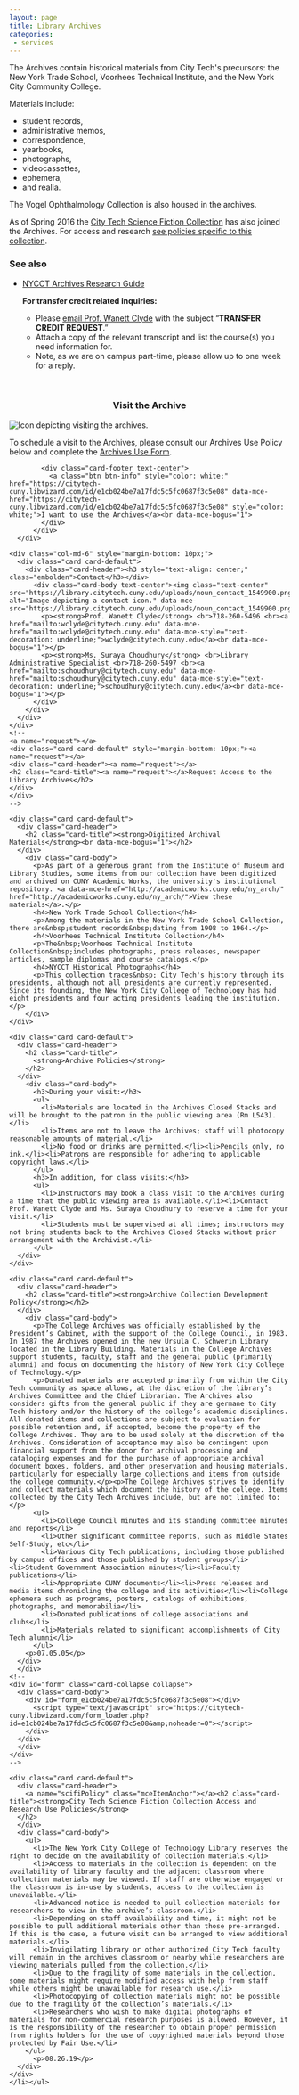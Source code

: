 ```yaml
---
layout: page
title: Library Archives
categories: 
 - services
---
```

<p>The Archives contain historical materials from City Tech's precursors: the New York Trade School, Voorhees Technical Institute, and the New York City Community College.</p>
<p>Materials include: </p>
<ul>
  <li>student records, </li>
  <li>administrative memos, </li>
  <li>correspondence, </li>
  <li>yearbooks, </li>
  <li>photographs, </li>
  <li>videocassettes, </li>
  <li>ephemera, </li>
  <li>and realia.</li>
</ul>

<p>The Vogel Ophthalmology Collection is also housed in the archives.</p>

  <p>As of Spring 2016 the <a href="https://openlab.citytech.cuny.edu/sciencefictionatcitytech/librarycollection/" rel="noopener noreferrer" target="_blank" data-mce-href="https://openlab.citytech.cuny.edu/sciencefictionatcitytech/librarycollection/" data-mce-style="text-decoration: underline;">City Tech Science Fiction Collection</a> has also joined the Archives. For access and research <a href="#scifiPolicy" data-mce-href="#scifiPolicy" data-mce-style="text-decoration: underline;">see policies specific to this collection</a>.</p>

  <h3>See also</h3>
    <ul>
      <li><a href="https://libguides.citytech.cuny.edu/archives">NYCCT Archives Research Guide</a>
      <p><strong>For transfer credit related inquiries:</strong></p>
      <ul>
        <li>Please <a href="mailto:wclyde@citytech.cuny.edu" data-mce-href="mailto:wclyde@citytech.cuny.edu" data-mce-style="text-decoration: underline;">email Prof. Wanett Clyde</a> with the subject “<strong>TRANSFER CREDIT REQUEST</strong>.”</li>
        <li>Attach a copy of the relevant transcript and list the course(s) you need information for.</li>
        <li>Note, as we are on campus part-time, please allow up to one week for a reply.</li>
      </ul>
    </ul>
  <br>

  <div class="row">
    <div class="col-md-6" style="margin-bottom: 10px;" data-mce-style="margin-bottom: 10px;">
      <div class="card card-default">
        <div class="card-header"><h3 class="embolden" style="text-align: center;">Visit the Archive</h3></div>
          <div class="card-body text-center">
            <img src="https://library.citytech.cuny.edu/uploads/noun_visited_3859386.png" alt="Icon depicting visiting the archives." data-mce-src="https://library.citytech.cuny.edu/uploads/noun_visited_3859386.png">
            <p>To schedule a visit to the Archives, please consult our Archives Use Policy below and complete the <a href="https://citytech-cuny.libwizard.com/id/e1cb024be7a17fdc5c5fc0687f3c5e08">Archives Use Form</a>.</p></div>

            <div class="card-footer text-center">
              <a class="btn btn-info" style="color: white;" href="https://citytech-cuny.libwizard.com/id/e1cb024be7a17fdc5c5fc0687f3c5e08" data-mce-href="https://citytech-cuny.libwizard.com/id/e1cb024be7a17fdc5c5fc0687f3c5e08" style="color: white;">I want to use the Archives</a><br data-mce-bogus="1">
            </div>
          </div>
      </div>

    <div class="col-md-6" style="margin-bottom: 10px;">
      <div class="card card-default">
        <div class="card-header"><h3 style="text-align: center;" class="embolden">Contact</h3></div>
          <div class="card-body text-center"><img class="text-center" src="https://library.citytech.cuny.edu/uploads/noun_contact_1549900.png" alt="Image depicting a contact icon." data-mce-src="https://library.citytech.cuny.edu/uploads/noun_contact_1549900.png">
            <p><strong>Prof. Wanett Clyde</strong> <br>718-260-5496 <br><a href="mailto:wclyde@citytech.cuny.edu" data-mce-href="mailto:wclyde@citytech.cuny.edu" data-mce-style="text-decoration: underline;">wclyde@citytech.cuny.edu</a><br data-mce-bogus="1"></p>
            <p><strong>Ms. Suraya Choudhury</strong> <br>Library Administrative Specialist <br>718-260-5497 <br><a href="mailto:schoudhury@citytech.cuny.edu" data-mce-href="mailto:schoudhury@citytech.cuny.edu" data-mce-style="text-decoration: underline;">schoudhury@citytech.cuny.edu</a><br data-mce-bogus="1"></p>
          </div>
        </div>
      </div>
    </div>
    <!--
    <a name="request"></a>
    <div class="card card-default" style="margin-bottom: 10px;"><a name="request"></a>
    <div class="card-header"><a name="request"></a>
    <h2 class="card-title"><a name="request"></a>Request Access to the Library Archives</h2>
    </div>
    </div>
    -->

    <div class="card card-default">
      <div class="card-header">
        <h2 class="card-title"><strong>Digitized Archival Materials</strong><br data-mce-bogus="1"></h2>
      </div>
        <div class="card-body">
          <p>As part of a generous grant from the Institute of Museum and Library Studies, some items from our collection have been digitized and archived on CUNY Academic Works, the university's institutional repository. <a data-mce-href="http://academicworks.cuny.edu/ny_arch/" href="http://academicworks.cuny.edu/ny_arch/">View these materials</a>.</p>
          <h4>New York Trade School Collection</h4>
          <p>Among the materials in the New York Trade School Collection, there are&nbsp;student records&nbsp;dating from 1908 to 1964.</p>
          <h4>Voorhees Technical Institute Collection</h4>
          <p>The&nbsp;Voorhees Technical Institute Collection&nbsp;includes photographs, press releases, newspaper articles, sample diplomas and course catalogs.</p>
          <h4>NYCCT Historical Photographs</h4>
          <p>This collection traces&nbsp; City Tech's history through its presidents, although not all presidents are currently represented. Since its founding, the New York City College of Technology has had eight presidents and four acting presidents leading the institution.</p>
        </div>
    </div>

    <div class="card card-default">
      <div class="card-header">
        <h2 class="card-title">
          <strong>Archive Policies</strong>
        </h2>
      </div>
        <div class="card-body">
          <h3>During your visit:</h3>
          <ul>
            <li>Materials are located in the Archives Closed Stacks and will be brought to the patron in the public viewing area (Rm L543).</li>
            <li>Items are not to leave the Archives; staff will photocopy reasonable amounts of material.</li>
            <li>No food or drinks are permitted.</li><li>Pencils only, no ink.</li><li>Patrons are responsible for adhering to applicable copyright laws.</li>
          </ul>
          <h3>In addition, for class visits:</h3>
          <ul>
            <li>Instructors may book a class visit to the Archives during a time that the public viewing area is available.</li><li>Contact Prof. Wanett Clyde and Ms. Suraya Choudhury to reserve a time for your visit.</li>
            <li>Students must be supervised at all times; instructors may not bring students back to the Archives Closed Stacks without prior arrangement with the Archivist.</li>
          </ul>
      </div>
    </div>

    <div class="card card-default">
      <div class="card-header">
        <h2 class="card-title"><strong>Archive Collection Development Policy</strong></h2>
      </div>
        <div class="card-body">
          <p>The College Archives was officially established by the President’s Cabinet, with the support of the College Council, in 1983. In 1987 the Archives opened in the new Ursula C. Schwerin Library located in the Library Building. Materials in the College Archives support students, faculty, staff and the general public (primarily alumni) and focus on documenting the history of New York City College of Technology.</p>
          <p>Donated materials are accepted primarily from within the City Tech community as space allows, at the discretion of the library’s Archives Committee and the Chief Librarian. The Archives also considers gifts from the general public if they are germane to City Tech history and/or the history of the college’s academic disciplines. All donated items and collections are subject to evaluation for possible retention and, if accepted, become the property of the College Archives. They are to be used solely at the discretion of the Archives. Consideration of acceptance may also be contingent upon financial support from the donor for archival processing and cataloging expenses and for the purchase of appropriate archival document boxes, folders, and other preservation and housing materials, particularly for especially large collections and items from outside the college community.</p><p>The College Archives strives to identify and collect materials which document the history of the college. Items collected by the City Tech Archives include, but are not limited to:</p>
          <ul>
            <li>College Council minutes and its standing committee minutes and reports</li>
            <li>Other significant committee reports, such as Middle States Self-Study, etc</li>
            <li>Various City Tech publications, including those published by campus offices and those published by student groups</li><li>Student Government Association minutes</li><li>Faculty publications</li>
            <li>Appropriate CUNY documents</li><li>Press releases and media items chronicling the college and its activities</li><li>College ephemera such as programs, posters, catalogs of exhibitions, photographs, and memorabilia</li>
            <li>Donated publications of college associations and clubs</li>
            <li>Materials related to significant accomplishments of City Tech alumni</li>
          </ul>
        <p>07.05.05</p>
      </div>
      </div>
    <!--
    <div id="form" class="card-collapse collapse">
      <div class="card-body">
        <div id="form_e1cb024be7a17fdc5c5fc0687f3c5e08"></div>
          <script type="text/javascript" src="https://citytech-cuny.libwizard.com/form_loader.php?id=e1cb024be7a17fdc5c5fc0687f3c5e08&amp;noheader=0"></script>
        </div>
      </div>
      </div>
    </div>
    -->

    <div class="card card-default">
      <div class="card-header">
        <a name="scifiPolicy" class="mceItemAnchor"></a><h2 class="card-title"><strong>City Tech Science Fiction Collection Access and Research Use Policies</strong>
      </h2>
      </div>
      <div class="card-body">
        <ul>
          <li>The New York City College of Technology Library reserves the right to decide on the availability of collection materials.</li>
          <li>Access to materials in the collection is dependent on the availability of library faculty and the adjacent classroom where collection materials may be viewed. If staff are otherwise engaged or the classroom is in-use by students, access to the collection is unavailable.</li>
          <li>Advanced notice is needed to pull collection materials for researchers to view in the archive’s classroom.</li>
          <li>Depending on staff availability and time, it might not be possible to pull additional materials other than those pre-arranged. If this is the case, a future visit can be arranged to view additional materials.</li>
          <li>Invigilating library or other authorized City Tech faculty will remain in the archives classroom or nearby while researchers are viewing materials pulled from the collection.</li>
          <li>Due to the fragility of some materials in the collection, some materials might require modified access with help from staff while others might be unavailable for research use.</li>
          <li>Photocopying of collection materials might not be possible due to the fragility of the collection’s materials.</li>
          <li>Researchers who wish to make digital photographs of materials for non-commercial research purposes is allowed. However, it is the responsibility of the researcher to obtain proper permission from rights holders for the use of copyrighted materials beyond those protected by Fair Use.</li>
        </ul>
          <p>08.26.19</p>
      </div>
    </div>
    </li></ul>


